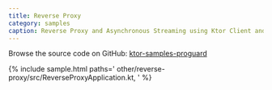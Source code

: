```yaml
---
title: Reverse Proxy
category: samples
caption: Reverse Proxy and Asynchronous Streaming using Ktor Client and Server
---
```


Browse the source code on GitHub: [ktor-samples-proguard](https://github.com/ktorio/ktor-samples/tree/master/other/reverse-proxy)

{% include sample.html paths='
    other/reverse-proxy/src/ReverseProxyApplication.kt,
' %}
